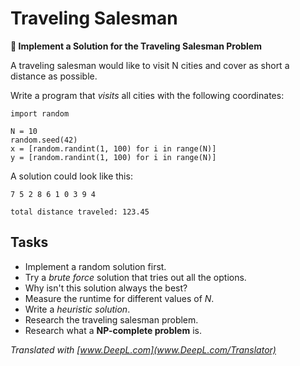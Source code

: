 
# Traveling Salesman

**🎯 Implement a Solution for the Traveling Salesman Problem**

A traveling salesman would like to visit N cities and cover as short a distance as possible.

Write a program that *visits* all cities with the following coordinates:

    import random

    N = 10
    random.seed(42)
    x = [random.randint(1, 100) for i in range(N)]
    y = [random.randint(1, 100) for i in range(N)]

A solution could look like this:

    7 5 2 8 6 1 0 3 9 4

    total distance traveled: 123.45


## Tasks

* Implement a random solution first.
* Try a *brute force* solution that tries out all the options.
* Why isn't this solution always the best?
* Measure the runtime for different values of *N*.
* Write a *heuristic solution*.
* Research the traveling salesman problem.
* Research what a **NP-complete problem** is.


*Translated with [www.DeepL.com](www.DeepL.com/Translator)*
